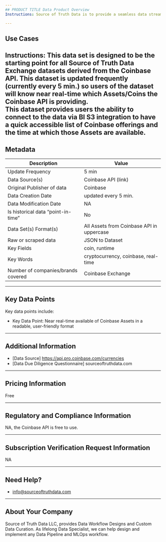 ```yaml
---
## PRODUCT TITLE Data Product Overview
Instructions: Source of Truth Data is to provide a seamless data stream of Assets/Coins available from the Coinbase API. 

---
```

## Use Cases
Instructions: This data set is designed to be the starting point for all Source of Truth Data Exchange datasets derived from the Coinbase API.
This dataset is updated frequently (currently every 5 min.) so users of the dataset will know near real-time which Assets/Coins the Coinbase 
API is providing.  
This dataset provides users the ability to connect to the data via BI S3 integration to have a quick accessible list of Coinbase offerings and 
the time at which those Assets are available.
---
## Metadata

Description | Value 
----|-----
Update Frequency | 5 min
Data Source(s) | Coinbase API (link)
Original Publisher of data | Coinbase
Data Creation Date | updated every 5 min.
Data Modification Date | NA
Is historical data “point-in-time” | No
Data Set(s) Format(s) | All Assets from Coinbase API in uppercase
Raw or scraped data | JSON to Dataset
Key Fields | coin, runtime
Key Words | cryptocurrency, coinbase, real-time
Number of companies/brands covered | Coinbase Exchange

---
## Key Data Points
Key data points include: 

* Key Data Point: Near real-time available of Coinbase Assets in a readable, user-friendly format


---
## Additional Information

* [Data Source] https://api.pro.coinbase.com/currencies
* [Data Due Diligence Questionnaire] sourceoftruthdata.com

---
## Pricing Information
Free

---
## Regulatory and Compliance Information
NA, the Coinbase API is free to use.

---
## Subscription Verification Request Information
NA

---
## Need Help?
* info@sourceoftruthdata.com

---
## About Your Company
Source of Truth Data LLC, provides Data Workflow Designs and Custom Data Curation.  As lifelong Data Specialist, we can help design and implement any Data Pipeline and MLOps workflow.


